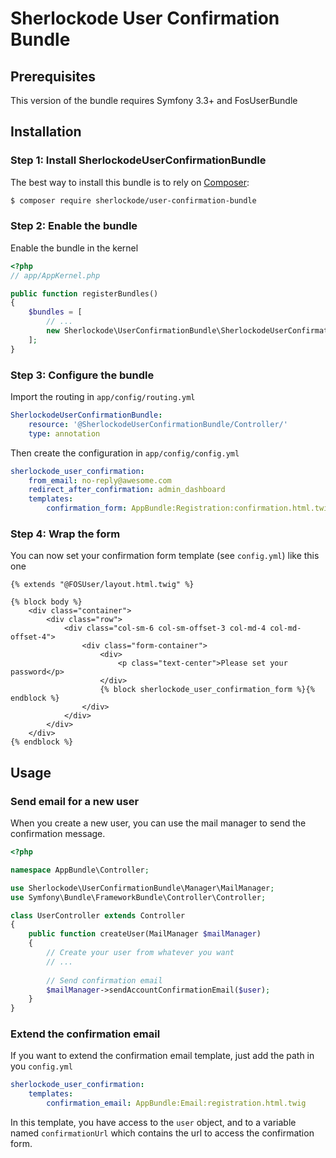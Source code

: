 Sherlockode User Confirmation Bundle
====================================

## Prerequisites

This version of the bundle requires Symfony 3.3+ and FosUserBundle

## Installation

### Step 1: Install SherlockodeUserConfirmationBundle

The best way to install this bundle is to rely on [Composer](https://getcomposer.org/):

``` bash
$ composer require sherlockode/user-confirmation-bundle
```

### Step 2: Enable the bundle

Enable the bundle in the kernel

``` php
<?php
// app/AppKernel.php

public function registerBundles()
{
    $bundles = [
        // ...
        new Sherlockode\UserConfirmationBundle\SherlockodeUserConfirmationBundle(),
    ];
}
```

### Step 3: Configure the bundle

Import the routing in `app/config/routing.yml`

``` yaml
SherlockodeUserConfirmationBundle:
    resource: '@SherlockodeUserConfirmationBundle/Controller/'
    type: annotation
```

Then create the configuration in `app/config/config.yml`

``` yaml
sherlockode_user_confirmation:
    from_email: no-reply@awesome.com                                        # From email address
    redirect_after_confirmation: admin_dashboard                            # The route name to redirect the user
    templates:
        confirmation_form: AppBundle:Registration:confirmation.html.twig    # A wrapper template for the password confirmation form (see below)
```

### Step 4: Wrap the form

You can now set your confirmation form template (see `config.yml`) like this one

``` twig
{% extends "@FOSUser/layout.html.twig" %}

{% block body %}
    <div class="container">
        <div class="row">
            <div class="col-sm-6 col-sm-offset-3 col-md-4 col-md-offset-4">
                <div class="form-container">
                    <div>
                        <p class="text-center">Please set your password</p>
                    </div>
                    {% block sherlockode_user_confirmation_form %}{% endblock %}
                </div>
            </div>
        </div>
    </div>
{% endblock %}
```

## Usage

### Send email for a new user

When you create a new user, you can use the mail manager to send the confirmation message.

``` php
<?php

namespace AppBundle\Controller;

use Sherlockode\UserConfirmationBundle\Manager\MailManager;
use Symfony\Bundle\FrameworkBundle\Controller\Controller;

class UserController extends Controller
{
    public function createUser(MailManager $mailManager)
    {
        // Create your user from whatever you want
        // ...
        
        // Send confirmation email
        $mailManager->sendAccountConfirmationEmail($user);
    }
}
```

### Extend the confirmation email

If you want to extend the confirmation email template, just add the path in you `config.yml`

``` yaml
sherlockode_user_confirmation:
    templates:
        confirmation_email: AppBundle:Email:registration.html.twig
```

In this template, you have access to the `user` object, and to a variable named `confirmationUrl` which contains the url to access the confirmation form.
